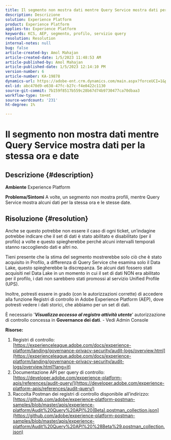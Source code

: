 ```yaml
---
title: Il segmento non mostra dati mentre Query Service mostra dati per la stessa ora e date
description: Descrizione
solution: Experience Platform
product: Experience Platform
applies-to: Experience Platform
keywords: KCS, AEP, segmento, profilo, servizio query
resolution: Resolution
internal-notes: null
bug: false
article-created-by: Amol Mahajan
article-created-date: 1/5/2023 11:48:53 AM
article-published-by: Amol Mahajan
article-published-date: 1/5/2023 12:14:10 PM
version-number: 6
article-number: KA-19878
dynamics-url: https://adobe-ent.crm.dynamics.com/main.aspx?forceUCI=1&pagetype=entityrecord&etn=knowledgearticle&id=a34331ea-ee8c-ed11-81ac-6045bd006b3d
exl-id: abc470d9-e638-47fc-b27c-f4e0422c1130
source-git-commit: 7b159f8517b559c28b67d74b9730477ca70dbaa3
workflow-type: tm+mt
source-wordcount: '231'
ht-degree: 1%

---
```


# Il segmento non mostra dati mentre Query Service mostra dati per la stessa ora e date

## Descrizione {#description}

<b>Ambiente</b>
Experience Platform


<b>Problema/Sintomi</b>
A volte, un segmento non mostra profili, mentre Query Service mostra alcuni dati per la stessa ora e le stesse date.


## Risoluzione {#resolution}


Anche se questo potrebbe non essere il caso di ogni ticket, un’indagine potrebbe indicare che il set di dati è stato abilitato e disabilitato (per il profilo) a volte e questo spiegherebbe perché alcuni intervalli temporali stanno raccogliendo dati e altri no.

Tieni presente che la stima del segmento mostrerebbe solo ciò che è stato acquisito in Profilo, a differenza di Query Service che esamina solo il Data Lake, questo spiegherebbe la discrepanza. Se alcuni dati fossero stati acquisiti nel Data Lake in un momento in cui il set di dati NON era abilitato per il profilo, i dati non sarebbero stati promossi al servizio Unified Profile (UPS).



Inoltre, potresti essere in grado (con le autorizzazioni corrette) di accedere alla funzione Registri di controllo in Adobe Experience Platform (AEP), dove potresti vedere i dati storici, che abbiamo per un set di dati.

È necessario &#39;<b>*Visualizza accesso al registro attività utente</b>*&#39; autorizzazione di controllo concessa in <b>Governance dei dati</b>. - Vedi Admin Console



<b>Risorse:</b>

1. Registri di controllo: [https://experienceleague.adobe.com/docs/experience-platform/landing/governance-privacy-security/audit-logs/overview.html](https://experienceleague.adobe.com/docs/experience-platform/landing/governance-privacy-security/audit-logs/overview.html?lang=it)
2. Documentazione API per query di controllo: [https://developer.adobe.com/experience-platform-apis/references/audit-query/](https://developer.adobe.com/experience-platform-apis/references/audit-query/)
3. Raccolta Postman dei registri di controllo disponibile all’indirizzo: [https://github.com/adobe/experience-platform-postman-samples/blob/master/apis/experience-platform/Audit%20Query%20API%20(Beta).postman_collection.json](https://github.com/adobe/experience-platform-postman-samples/blob/master/apis/experience-platform/Audit%20Query%20API%20%28Beta%29.postman_collection.json)
